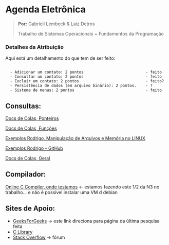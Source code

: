 # Agenda Eletrônica
> **Por:** Gabrieli Lembeck & Laiz Detros
> 
> Trabalho de Sistemas Operacionais + Fundamentos da Programação

### Detalhes da Atribuição
Aqui está um detalhamento do que tem de ser feito:

```

  - Adicionar um contato: 2 pontos                           - feito
  - Consultar um contato: 2 pontos                           - feito
  - Excluir um contato: 2 pontos                             - feito?
  - Persistência de dados (em arquivo binário): 2 pontos.    - ?
  - Sistema de menus: 2 pontos                               - feito

```

## Consultas:

<a href="https://docs.google.com/document/d/1DCITslQ6j0_osakBMZq3culaubUdvp3jESYYb4h9JPI/edit?usp=sharing">Docs de Colas, Ponteiros</a>

<a href="https://docs.google.com/document/d/1h67pVIHA0RitYJLzBF8emaRSuV-nu1lqkjYoDHuQMqU/edit?usp=sharing">Docs de Colas, Funções</a>

<a href="https://catolicasc-my.sharepoint.com/:w:/g/personal/gabrieli_lembeck_catolicasc_edu_br/Ec05kPTnliRItbwS3v7voE4BozN1vK5pmy1RYHDbIQr3gw?e=BIfhWj">Exemplos Rodrigo, Manipulação de Arquivos e Memória no LINUX</a>

<a href="https://github.com/gregori/exercicios_c_arquivos">Exemplos Rodrigo - GitHub</a>

<a href="https://docs.google.com/document/d/1LOIsTXtziyZuwUNDS-EXJkbr_KzIQya7adjo1u5nAY8/edit?usp=sharing">Docs de Colas, Geral</a>

## Compilador:

<a href="https://www.onlinegdb.com/online_c_compiler#">Online C Compiler, onde testamos</a> <- estamos fazendo este 1/2 da N3 no trabalho... e não é possível instalar uma VM d debian

## Sites de Apoio: 

* <a href="https://www.geeksforgeeks.org/perl-eof-end-of-file-function/?ref=gcse">GeeksForGeeks</a> -> este link direciona para página da última pesquisa feita
* <a href="https://cplusplus.com/reference/clibrary/">C Library</a>
* <a href="https://pt.stackoverflow.com/questions/527010/manipula%C3%A7%C3%A3o-de-arquivos-em-c">Stack Overflow</a> -> fórum
